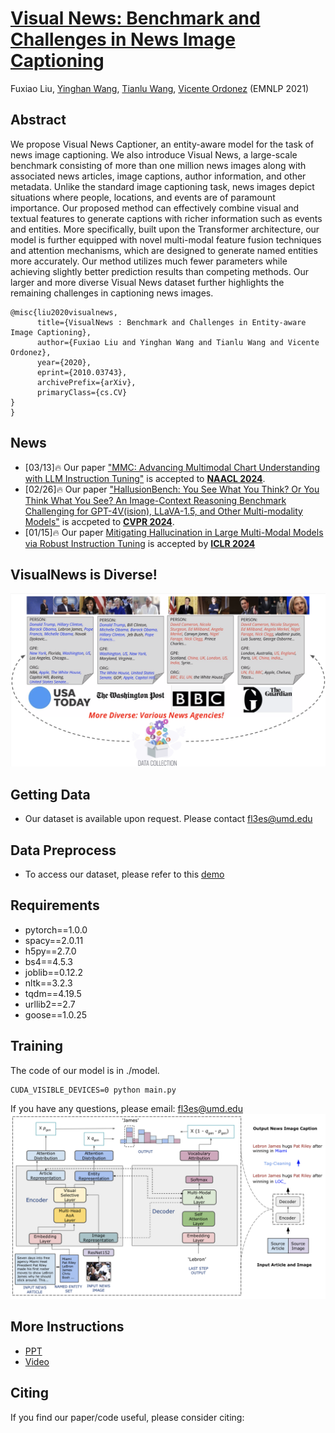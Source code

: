 # [Visual News: Benchmark and Challenges in News Image Captioning](https://arxiv.org/abs/2010.03743)
Fuxiao Liu, [Yinghan Wang](https://www.linkedin.com/in/yinghan-wang-39980a119/), [Tianlu Wang](http://www.cs.virginia.edu/~tw8cb/), [Vicente Ordonez](https://www.vicenteordonez.com/) (EMNLP 2021)

## Abstract 
We propose Visual News Captioner, an entity-aware model for the task of news image captioning. We also introduce Visual News, a large-scale benchmark consisting of more than one million news images along with associated news articles, image captions, author information, and other metadata. Unlike the standard image captioning task, news images depict situations where people, locations, and events are of paramount importance. Our proposed method can effectively combine visual and textual features to generate captions with richer information such as events and entities. More specifically, built upon the Transformer architecture, our model is further equipped with novel multi-modal feature fusion techniques and attention mechanisms, which are designed to generate named entities more accurately. Our method utilizes much fewer parameters while achieving slightly better prediction results than competing methods. Our larger and more diverse Visual News dataset further highlights the remaining challenges in captioning news images.


```
@misc{liu2020visualnews,
      title={VisualNews : Benchmark and Challenges in Entity-aware Image Captioning}, 
      author={Fuxiao Liu and Yinghan Wang and Tianlu Wang and Vicente Ordonez},
      year={2020},
      eprint={2010.03743},
      archivePrefix={arXiv},
      primaryClass={cs.CV}
}
}
```

## News
- [03/13]🔥 Our paper ["MMC: Advancing Multimodal Chart Understanding with LLM Instruction Tuning"](https://arxiv.org/pdf/2311.10774.pdf) is accepted to **[NAACL 2024](https://2024.naacl.org)**.
- [02/26]🔥 Our paper ["HallusionBench: You See What You Think? Or You Think What You See? An Image-Context Reasoning Benchmark Challenging for GPT-4V(ision), LLaVA-1.5, and Other Multi-modality Models"](https://arxiv.org/abs/2310.14566) is accpeted to **[CVPR 2024](https://cvpr.thecvf.com)**.
- [01/15]🔥 Our paper [Mitigating Hallucination in Large Multi-Modal Models via Robust Instruction Tuning](http://arxiv.org/abs/2306.14565) is accepted by **[ICLR 2024](https://iclr.cc)**


## VisualNews is Diverse!
![Examples from our VisualNews dataset](./diverse.png)

## Getting Data
- Our dataset is available upon request. Please contact fl3es@umd.edu
## Data Preprocess
- To access our dataset, please refer to this [demo](./VisualNews-Dataset.ipynb)

   
## Requirements
- pytorch==1.0.0
- spacy==2.0.11
- h5py==2.7.0
- bs4==4.5.3
- joblib==0.12.2
- nltk==3.2.3
- tqdm==4.19.5
- urllib2==2.7
- goose==1.0.25

## Training
The code of our model is in ./model. 
```
CUDA_VISIBLE_DEVICES=0 python main.py
```
If you have any questions, please email: fl3es@umd.edu
![Examples from our VisualNews dataset](./model.png)

## More Instructions
- [PPT](./visualnews_ppt.pdf) 
- [Video](https://underline.io/lecture/37789-visual-news-benchmark-and-challenges-in-news-image-captioning)

## Citing
If you find our paper/code useful, please consider citing:


